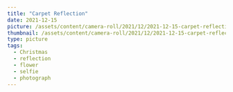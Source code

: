 ```yaml
---
title: "Carpet Reflection"
date: 2021-12-15
picture: /assets/content/camera-roll/2021/12/2021-12-15-carpet-reflection/20211225_233747079_iOS.jpg
thumbnail: /assets/content/camera-roll/2021/12/2021-12-15-carpet-reflection/20211225_233747079_iOS-thumbnail.jpg
type: picture
tags:
  - Christmas
  - reflection
  - flower
  - selfie
  - photograph
---
```

